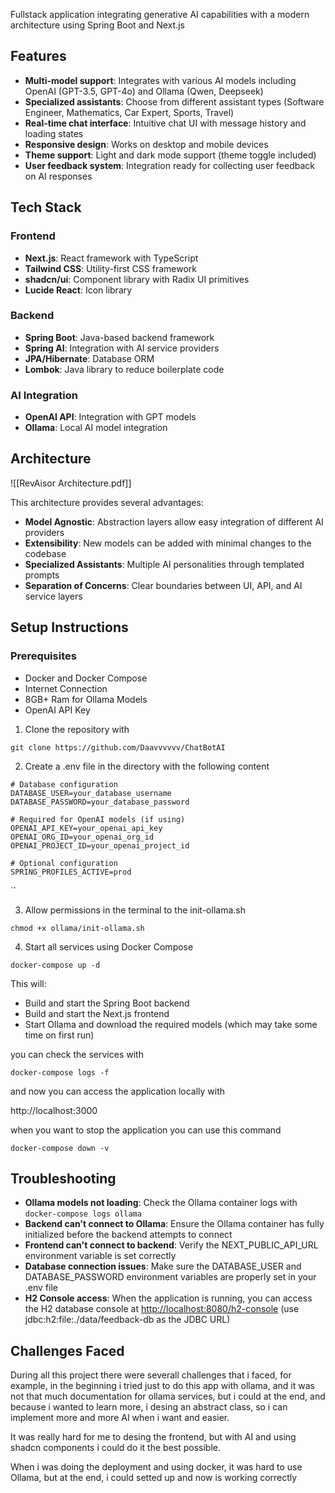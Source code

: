 
Fullstack application integrating generative AI capabilities with a modern architecture using Spring Boot and Next.js

## Features


- **Multi-model support**: Integrates with various AI models including OpenAI (GPT-3.5, GPT-4o) and Ollama (Qwen, Deepseek)
- **Specialized assistants**: Choose from different assistant types (Software Engineer, Mathematics, Car Expert, Sports, Travel)
- **Real-time chat interface**: Intuitive chat UI with message history and loading states
- **Responsive design**: Works on desktop and mobile devices
- **Theme support**: Light and dark mode support (theme toggle included)
- **User feedback system**: Integration ready for collecting user feedback on AI responses

## Tech Stack

### Frontend

- **Next.js**: React framework with TypeScript
- **Tailwind CSS**: Utility-first CSS framework
- **shadcn/ui**: Component library with Radix UI primitives
- **Lucide React**: Icon library

### Backend

- **Spring Boot**: Java-based backend framework
- **Spring AI**: Integration with AI service providers
- **JPA/Hibernate**: Database ORM
- **Lombok**: Java library to reduce boilerplate code

### AI Integration

- **OpenAI API**: Integration with GPT models
- **Ollama**: Local AI model integration


## Architecture

![[RevAisor Architecture.pdf]]

This architecture provides several advantages:

- **Model Agnostic**: Abstraction layers allow easy integration of different AI providers
- **Extensibility**: New models can be added with minimal changes to the codebase
- **Specialized Assistants**: Multiple AI personalities through templated prompts
- **Separation of Concerns**: Clear boundaries between UI, API, and AI service layers


## Setup Instructions


### Prerequisites

- Docker and Docker Compose
- Internet Connection
- 8GB+ Ram for Ollama Models
- OpenAI API Key

1. Clone the repository with

```
git clone https://github.com/Daavvvvvv/ChatBotAI
```


2. Create a .env file in the directory with the following content

```
# Database configuration 
DATABASE_USER=your_database_username 
DATABASE_PASSWORD=your_database_password 

# Required for OpenAI models (if using) 
OPENAI_API_KEY=your_openai_api_key 
OPENAI_ORG_ID=your_openai_org_id 
OPENAI_PROJECT_ID=your_openai_project_id 

# Optional configuration 
SPRING_PROFILES_ACTIVE=prod
```
``

3. Allow permissions in the terminal to the init-ollama.sh

```
chmod +x ollama/init-ollama.sh
```

4. Start all services using Docker Compose

```
docker-compose up -d
```

This will:

- Build and start the Spring Boot backend
- Build and start the Next.js frontend
- Start Ollama and download the required models (which may take some time on first run)

you can check the services with

```
docker-compose logs -f
```

and now you can access the application locally with

http://localhost:3000

when you want to stop the application you can use this command

```
docker-compose down -v
```


## Troubleshooting

- **Ollama models not loading**: Check the Ollama container logs with `docker-compose logs ollama`
- **Backend can't connect to Ollama**: Ensure the Ollama container has fully initialized before the backend attempts to connect
- **Frontend can't connect to backend**: Verify the NEXT_PUBLIC_API_URL environment variable is set correctly
- **Database connection issues**: Make sure the DATABASE_USER and DATABASE_PASSWORD environment variables are properly set in your .env file
- **H2 Console access**: When the application is running, you can access the H2 database console at [http://localhost:8080/h2-console](http://localhost:8080/h2-console) (use jdbc:h2:file:./data/feedback-db as the JDBC URL)


## Challenges Faced

During all this project there were severall challenges that i faced, for example, in the beginning i tried just to do this app with ollama, and it was not that much documentation for ollama services, but i could at the end, and because i wanted to learn more, i desing an abstract class, so i can implement more and more AI when i want and easier.

It was really hard for me to desing the frontend, but with AI and using shadcn components i could do it the best possible.

When i was doing the deployment and using docker, it was hard to use Ollama, but at the end, i could setted up and now is working correctly

